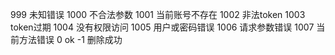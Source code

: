 999 未知错误
1000 不合法参数
1001 当前账号不存在
1002 非法token
1003 token过期
1004 没有权限访问
1005 用户或密码错误
1006 请求参数错误
1007 当前方法错误
0 ok
-1 删除成功